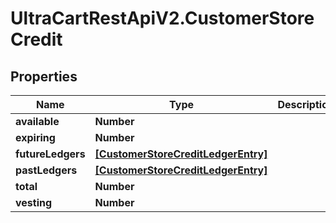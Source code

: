 # UltraCartRestApiV2.CustomerStoreCredit

## Properties
Name | Type | Description | Notes
------------ | ------------- | ------------- | -------------
**available** | **Number** |  | [optional] 
**expiring** | **Number** |  | [optional] 
**futureLedgers** | [**[CustomerStoreCreditLedgerEntry]**](CustomerStoreCreditLedgerEntry.md) |  | [optional] 
**pastLedgers** | [**[CustomerStoreCreditLedgerEntry]**](CustomerStoreCreditLedgerEntry.md) |  | [optional] 
**total** | **Number** |  | [optional] 
**vesting** | **Number** |  | [optional] 


